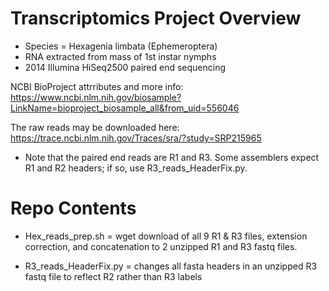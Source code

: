 # Transcriptomics Project Overview
- Species = Hexagenia limbata (Ephemeroptera)
- RNA extracted from mass of 1st instar nymphs 
- 2014 Illumina HiSeq2500 paired end sequencing 

NCBI BioProject attrributes and more info: https://www.ncbi.nlm.nih.gov/biosample?LinkName=bioproject_biosample_all&from_uid=556046

The raw reads may be downloaded here: https://trace.ncbi.nlm.nih.gov/Traces/sra/?study=SRP215965
  - Note that the paired end reads are R1 and R3. Some assemblers expect R1 and R2 headers; if so, use R3_reads_HeaderFix.py. 

# Repo Contents
- Hex_reads_prep.sh = wget download of all 9 R1 & R3 files, extension correction, and concatenation to 2 unzipped R1 and R3 fastq files.
  
- R3_reads_HeaderFix.py = changes all fasta headers in an unzipped R3 fastq file to reflect R2 rather than R3 labels
